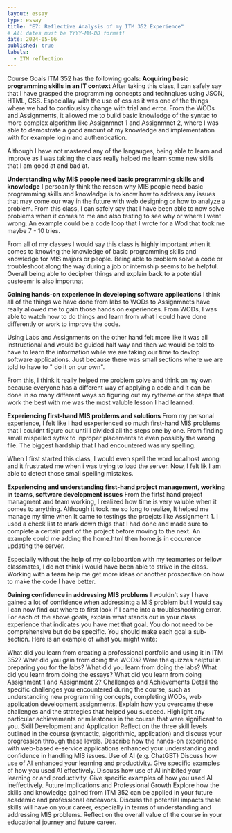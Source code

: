 ```yaml
---
layout: essay
type: essay
title: "E7: Reflective Analysis of my ITM 352 Experience"
# All dates must be YYYY-MM-DD format!
date: 2024-05-06
published: true
labels:
  - ITM reflection
---
```



Course Goals ITM 352 has the following goals:
**Acquiring basic programming skills in an IT context**
After taking this class, I can safely say that I have grasped the programming concepts and technqiues using JSON, HTML, CSS. Especiallay with the use of css as it was one of the things where we had to contiouslsy change with trial and error. From the WODs and Assignments, it allowed me to build basic knowledge of the syntac to more complex algorithm like Assignmnet 1 and Assignmnet 2, where I was able to demostrate a good amount of my knowledge and implementation with for example login and authentication. 

Although I have not mastered any of the langauges, being able to learn and improve as I was taking the class really helped me learn some new skills that I am good at and bad at.

**Understanding why MIS people need basic programming skills and knowledge**
I persoanlly think the reason why MIS people need basic programming skills and knowledge is to know how to address any issues that may come our way in the future with web designing or how to analyze a problem. From this class, I can safely say that I have been able to now solve problems when it comes to me and also testing to see why or where I went wrong. An example could be a code loop that I wrote for a Wod that took me maybe 7 - 10 tries. 

From all of my classes I would say this class is highly important when it comes to knowing the knowledge of basic programming skills and knowledge for MIS majors or people. Being able to problem solve a code or troubleshoot along the way during a job or internship seems to be helpful. Overall being able to decipher things and explain back to a potential custoemr is also importnat 

**Gaining hands-on experience in developing software applications**
I think all of the things we have done from labs to WODs to Assignmnets have really allowed me to gain those hands on experiences. From WODs, I was able to watch how to do things and learn from what I could have done differently or work to improve the code. 

Using Labs and Assignments on the other hand felt more like it was all instructional and would be guided half way and then we would be told to have to learn the information while we are taking our time to devlop software applications. Just because there was small sections where we are told to have to " do it on our own". 

From this, I think it really helped me problem solve and think on my own because everyone has a different way of applying a code and it can be done in so many different ways so figuring out my rytheme or the steps that work the best with me was the most valuble lesson I had learned. 

**Experiencing first-hand MIS problems and solutions**
From my personal experience, I felt like I had esxperienced so much first-hand MIS problems that I couldnt figure out until I divided all the steps one by one. From finding small mispelled sytax to inproper placements to even possibly the wrong file. The biggest hardship that I had encountered was my spelling. 

When I first started this class, I would even spell the word localhost wrong and it frustrated me when i was trying to load the server. Now, I felt lik I am able to detect those small spelling mistakes. 

**Experiencing and understanding first-hand project management, working in teams, software development issues**
From the firtst hand project managment and team working, I realized how time is very valuble when it comes to anything. Although it took me so long to realize, It helped me manage my time when It came to testings the proejcts like Assignment 1. I used a check list to mark down thigs that I had done and made sure to complete a certain part of the project before moving to the next. An example could me adding the home.html then home.js in cocurence updating the server. 

Especially without the help of my collaboartion with my teamartes or fellow classmates, I do not think i would have been able to strive in the class. Working with a team help me get more ideas or another prospective on how to make the code I have better.

**Gaining confidence in addressing MIS problems**
I wouldn't say I have gained a lot of confidence when addressintg a MIS problem but I would say I can now find out where to first look if I came into a troubleshootintg error. 
For each of the above goals, explain what stands out in your class experience that indicates you have met that goal. You do not need to be comprehensive but do be specific. You should make each goal a sub-section.
Here is an example of what you might write:

What did you learn from creating a professional portfolio and using it in ITM 352?
What did you gain from doing the WODs?
Were the quizzes helpful in preparing you for the labs?
What did you learn from doing the labs?
What did you learn from doing the essays?
What did you learn from doing Assignment 1 and Assignment 2?
Challenges and Achievements
Detail the specific challenges you encountered during the course, such as understanding new programming concepts, completing WODs, web application development assignments.
Explain how you overcame these challenges and the strategies that helped you succeed.
Highlight any particular achievements or milestones in the course that were significant to you.
Skill Development and Application
Reflect on the three skill levels outlined in the course (syntactic, algorithmic, application) and discuss your progression through these levels.
Describe how the hands-on experience with web-based e-service applications enhanced your understanding and confidence in handling MIS issues.
Use of AI (e.g. ChatGBT)
Discuss how use of AI enhanced your learning and productivity. Give specific examples of how you used AI effectively.
Discuss how use of AI inhibited your learning or and productivity. Give specific examples of how you used AI ineffectively.
Future Implications and Professional Growth
Explore how the skills and knowledge gained from ITM 352 can be applied in your future academic and professional endeavors.
Discuss the potential impacts these skills will have on your career, especially in terms of understanding and addressing MIS problems.
Reflect on the overall value of the course in your educational journey and future career.
